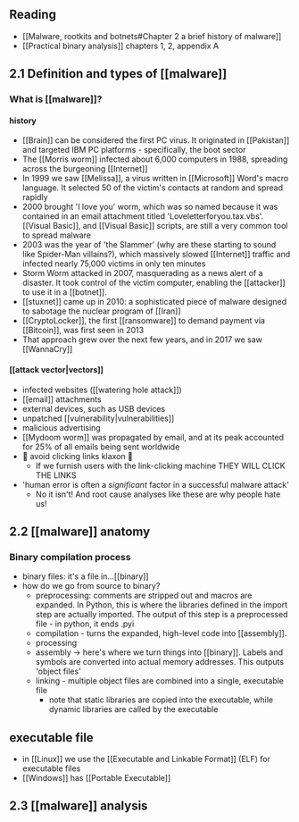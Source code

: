 ## Reading
- [[Malware, rootkits and botnets#Chapter 2 a brief history of malware]]
- [[Practical binary analysis]] chapters 1, 2, appendix A
## 2.1 Definition and types of [[malware]]
### What is [[malware]]?
#### history
- [[Brain]] can be considered the first PC virus. It originated in [[Pakistan]] and targeted IBM PC platforms - specifically, the boot sector
- The [[Morris worm]] infected about 6,000 computers in 1988, spreading across the burgeoning [[Internet]]
- In 1999 we saw [[Melissa]], a virus written in [[Microsoft]] Word's macro language. It selected 50 of the victim's contacts at random and spread rapidly
- 2000 brought 'I love you' worm, which was so named because it was contained in an email attachment titled 'Loveletterforyou.tax.vbs'. [[Visual Basic]], and [[Visual Basic]] scripts, are still a very common tool to spread malware
- 2003 was the year of 'the Slammer' (why are these starting to sound like Spider-Man villains?), which massively slowed [[Internet]] traffic and infected nearly 75,000 victims in only ten minutes
- Storm Worm attacked in 2007, masquerading as a news alert of a disaster. It took control of the victim computer, enabling the [[attacker]] to use it in a [[botnet]].
- [[stuxnet]] came up in 2010: a sophisticated piece of malware designed to sabotage the nuclear program of [[Iran]]
- [[CryptoLocker]], the first [[ransomware]] to demand payment via [[Bitcoin]], was first seen in 2013
- That approach grew over the next few years, and in 2017 we saw [[WannaCry]]
#### [[attack vector|vectors]]
- infected websites ([[watering hole attack]])
- [[email]] attachments
- external devices, such as USB devices
- unpatched [[vulnerability|vulnerabilities]]
- malicious advertising
- [[Mydoom worm]] was propagated by email, and at its peak accounted for 25% of all emails being sent worldwide
- 🚨 avoid clicking links klaxon 🚨
	- If we furnish users with the link-clicking machine THEY WILL CLICK THE LINKS
- 'human error is often a _significant_ factor in a successful malware attack'
	- No it isn't! And root cause analyses like these are why people hate us!
## 2.2 [[malware]] anatomy
### Binary compilation process
- binary files: it's a file in...[[binary]]
- how do we go from source to binary?
	- preprocessing: comments are stripped out and macros are expanded. In Python, this is where the libraries defined in the import step are actually imported. The output of this step is a preprocessed file - in python, it ends .pyi
	- compilation - turns the expanded, high-level code into [[assembly]]. 
	- processing
	- assembly -> here's where we turn things into [[binary]]. Labels and symbols are converted into actual memory addresses. This outputs 'object files'
	- linking - multiple object files are combined into a single, executable file
		- note that static libraries are copied into the executable, while dynamic libraries are called by the executable
## executable file
- in [[Linux]] we use the [[Executable and Linkable Format]] (ELF) for executable files
- [[Windows]] has [[Portable Executable]]
## 2.3 [[malware]] analysis